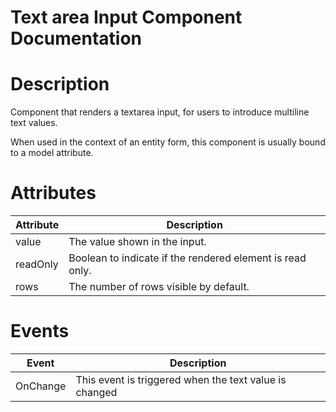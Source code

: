 # Text area Input Component Documentation

# Description

Component that renders a textarea input, for users to introduce multiline text values.

When used in the context of an entity form, this component is usually bound to a model attribute.

# Attributes

| Attribute | Description                                               |
| --------- | --------------------------------------------------------- |
| value     | The value shown in the input.                             |
| readOnly  | Boolean to indicate if the rendered element is read only. |
| rows      | The number of rows visible by default.                    |

# Events

| Event    | Description                                            |
| -------- | ------------------------------------------------------ |
| OnChange | This event is triggered when the text value is changed |
